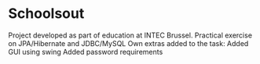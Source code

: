 # Schoolsout
Project developed as part of education at INTEC Brussel.
Practical exercise on JPA/Hibernate and JDBC/MySQL
Own extras added to the task:
Added GUI using swing
Added password requirements
